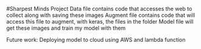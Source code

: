 #Sharpest Minds Project
Data file contains code that accesses the web to collect along with saving these images
Augment file contains code that will access this file to augment, with keras, the files in the folder
Model file will get these images and train my model with them

Future work: 
Deploying model to cloud using AWS and lambda function
